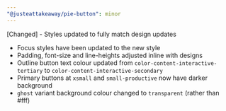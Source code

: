 ```yaml
---
"@justeattakeaway/pie-button": minor
---
```


[Changed] - Styles updated to fully match design updates
- Focus styles have been updated to the new style
- Padding, font-size and line-heights adjusted inline with designs
- Outline button text colour updated from `color-content-interactive-tertiary` to `color-content-interactive-secondary`
- Primary buttons at `xsmall` and `small-productive` now have darker background
- `ghost` variant background colour changed to `transparent` (rather than #fff)
